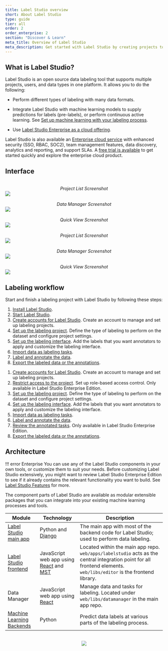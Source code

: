 ```yaml
---
title: Label Studio overview
short: About Label Studio
type: guide
tier: all
order: 2
order_enterprise: 2
section: "Discover & Learn"
meta_title: Overview of Label Studio
meta_description: Get started with Label Studio by creating projects to label and annotate data for machine learning and data science models.
---
```


## What is Label Studio?

Label Studio is an open source data labeling tool that supports multiple projects, users, and data types in one platform. It allows you to do the following:

- Perform different types of labeling with many data formats.

- Integrate Label Studio with machine learning models to supply predictions for labels (pre-labels), or perform continuous active learning. See [Set up machine learning with your labeling process](ml).

<div class="enterprise-only">

- Use [Label Studio Enterprise as a cloud offering](https://humansignal.com/platform/).

</div>

<div class="opensource-only">

Label Studio is also available an [Enterprise cloud service](https://humansignal.com/platform/) with enhanced security (SSO, RBAC, SOC2), team management features, data discovery, analytics and reporting, and support SLAs. A [free trial is available](https://humansignal.com/free-trial) to get started quickly and explore the enterprise cloud product.

</div>

## Interface

<div class="opensource-only">

<br>
<center><i>Project List Screenshot</i></center>
<img class="make-intense-zoom" src="/images/terms/os/projects-min.png">
<br><br>
<center><i>Data Manager Screenshot</i></center>
<img class="make-intense-zoom" src="/images/terms/os/project--data-manager-min.png">
<br><br>
<center><i>Quick View Screenshot</i></center>
<img class="make-intense-zoom" src="/images/terms/os/project--data-manager--quick-view-min.png">

</div>

<div class="enterprise-only">

<br>
<center><i>Project List Screenshot</i></center>
<img class="make-intense-zoom" src="/images/terms/ent/workspace-min.png">
<br><br>
<center><i>Data Manager Screenshot</i></center>
<img class="make-intense-zoom" src="/images/terms/ent/project--data-manager-min.png">
<br><br>
<center><i>Quick View Screenshot</i></center>
<img class="make-intense-zoom" src="/images/terms/ent/project--data-manager--quick-view-min.png">

</div>



## Labeling workflow

Start and finish a labeling project with Label Studio by following these steps:

<div class="opensource-only">

1. [Install Label Studio](install.html).
2. [Start Label Studio](start.html).
3. [Create accounts for Label Studio](signup.html). Create an account to manage and set up labeling projects.
4. [Set up the labeling project](setup_project.html). Define the type of labeling to perform on the dataset and configure project settings.
5. [Set up the labeling interface](setup.html). Add the labels that you want annotators to apply and customize the labeling interface.
6. [Import data as labeling tasks](tasks.html).
7. [Label and annotate the data](labeling.html).
8. [Export the labeled data or the annotations](export.html).

</div>

<div class="enterprise-only">

1. [Create accounts for Label Studio](manage_users.html#Signup). Create an account to manage and set up labeling projects.
2. [Restrict access to the project](manage_users.html). Set up role-based access control. Only available in Label Studio Enterprise Edition.
3. [Set up the labeling project](setup_project.html). Define the type of labeling to perform on the dataset and configure project settings.
4. [Set up the labeling interface](setup.html). Add the labels that you want annotators to apply and customize the labeling interface.
5. [Import data as labeling tasks](tasks.html).
6. [Label and annotate the data](labeling.html).
7. [Review the annotated tasks](quality.html). Only available in Label Studio Enterprise Edition.
8. [Export the labeled data or the annotations](export.html).

</div>

## Architecture

<div class="opensource-only">

!!! error Enterprise
    You can use any of the Label Studio components in your own tools, or customize them to suit your needs. Before customizing Label Studio extensively, you might want to review Label Studio Enterprise Edition to see if it already contains the relevant functionality you want to build. See [Label Studio Features](https://labelstud.io/guide/label_studio_compare.html) for more.

</div>

The component parts of Label Studio are available as modular extensible packages that you can integrate into your existing machine learning processes and tools.


| Module   | Technology      | Description      |
| --------------- | ----------------------------- | ------------------------------------------------------------- |
| [Label Studio main app](https://github.com/HumanSignal/label-studio/)     | Python and [Django](https://www.djangoproject.com/)    | The main app with most of the backend code for Label Studio; used to perform data labeling.    |
| [Label Studio frontend](frontend_reference)       | JavaScript web app using [React](https://reactjs.org/) and [MST](https://github.com/mobxjs/mobx-state-tree) | Located within the main app repo. `web/apps/labelstudio` acts as the central integration point for all frontend elements. `web/libs/editor` is the frontend library.              |
| Data Manager      | JavaScript web app using [React](https://reactjs.org/)     | Manage data and tasks for labeling. Located under `web/libs/datamanager` in the main app repo.                         |
| [Machine Learning Backends](https://github.com/HumanSignal/label-studio-ml-backend) | Python   | Predict data labels at various parts of the labeling process. |

<br>
<div style="margin:auto; text-align:center;"><img src="/images/ls-modules-scheme.png" style="opacity: 0.8"/></div>




